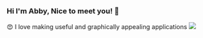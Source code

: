 ### Hi I'm Abby, Nice to meet you! 👋
😍 I love making useful and graphically appealing applications 
<img src = "https://github-readme-stats.vercel.app/api?username=keiruu&&show_icons=true&title_color=ffffff&icon_color=bb2acf&text_color=daf7dc&bg_color=151515">
